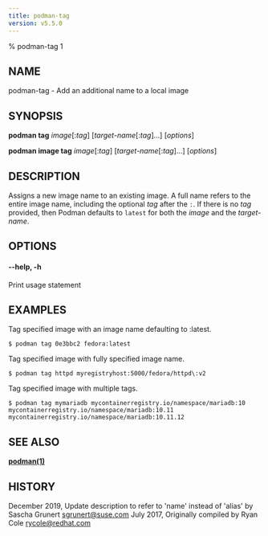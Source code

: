 ```yaml
---
title: podman-tag
version: v5.5.0
---
```


% podman-tag 1

## NAME
podman\-tag - Add an additional name to a local image

## SYNOPSIS
**podman tag** *image*[:*tag*] [*target-name*[:*tag*]...] [*options*]

**podman image tag** *image*[:*tag*] [*target-name*[:*tag*]...] [*options*]

## DESCRIPTION
Assigns a new image name to an existing image.  A full name refers to the entire
image name, including the optional *tag* after the `:`.  If there is no *tag*
provided, then Podman defaults to `latest` for both the *image* and the
*target-name*.

## OPTIONS

#### **--help**, **-h**

Print usage statement

## EXAMPLES

Tag specified image with an image name defaulting to :latest.
```
$ podman tag 0e3bbc2 fedora:latest
```

Tag specified image with fully specified image name.
```
$ podman tag httpd myregistryhost:5000/fedora/httpd\:v2
```

Tag specified image with multiple tags.
```
$ podman tag mymariadb mycontainerregistry.io/namespace/mariadb:10 mycontainerregistry.io/namespace/mariadb:10.11 mycontainerregistry.io/namespace/mariadb:10.11.12
```


## SEE ALSO
**[podman(1)](podman.1.md)**

## HISTORY
December 2019, Update description to refer to 'name' instead of 'alias' by Sascha Grunert <sgrunert@suse.com>
July 2017, Originally compiled by Ryan Cole <rycole@redhat.com>
